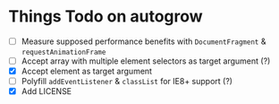# Things Todo on autogrow

- [ ] Measure supposed performance benefits with `DocumentFragment` & `requestAnimationFrame`
- [ ] Accept array with multiple element selectors as target argument (?)
- [x] Accept element as target argument
- [ ] Polyfill `addEventListener` & `classList` for IE8+ support (?)
- [x] Add LICENSE
